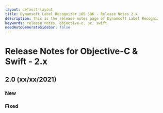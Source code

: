 ```yaml
---
layout: default-layout
title: Dynamsoft Label Recognizer iOS SDK - Release Notes 2.x
description: This is the release notes page of Dynamsoft Label Recognizer for iOS SDK version 2.x.
keywords: release notes, objective-c, oc, swift
needAutoGenerateSidebar: false
---
```


# Release Notes for Objective-C & Swift - 2.x

## 2.0 (xx/xx/2021)

### New

### Fixed
